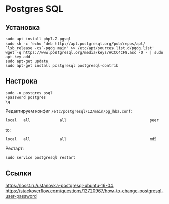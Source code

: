 # Postgres SQL

## Установка

    sudo apt install php7.2-pgsql
    sudo sh -c 'echo "deb http://apt.postgresql.org/pub/repos/apt/ `lsb_release -cs`-pgdg main" >> /etc/apt/sources.list.d/pgdg.list'
    wget -q https://www.postgresql.org/media/keys/ACCC4CF8.asc -O - | sudo apt-key add -
    sudo apt-get update
    sudo apt-get install postgresql postgresql-contrib

## Настрока

    sudo -u postgres psql
    \password postgres
    \q

Редактируем конфиг `/etc/postgresql/12/main/pg_hba.conf`:

    local   all             all                                     peer

to:

    local   all             all                                     md5

Рестарт:

    sudo service postgresql restart

## Ссылки

https://losst.ru/ustanovka-postgresql-ubuntu-16-04
https://stackoverflow.com/questions/12720967/how-to-change-postgresql-user-password
